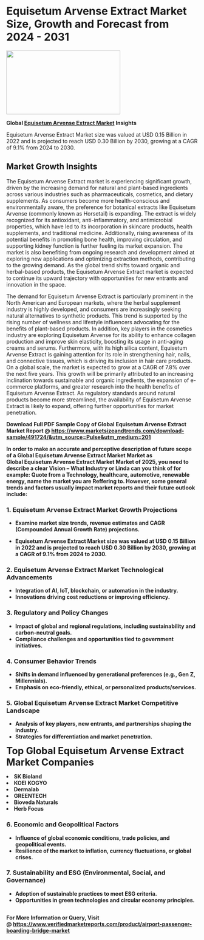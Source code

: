 <H1>Equisetum Arvense Extract Market Size, Growth and Forecast from 2024 - 2031</H1><img class="aligncenter size-medium wp-image-584254" src="https://thirdeyenews.in/wp-content/uploads/2024/09/Global-Market-Research-300x168.jpeg" alt="" width="300" height="168" /><p><strong>Global&nbsp;<a href="https://www.marketsizeandtrends.com/download-sample/491724/&amp;utm_source=Pulse&amp;utm_medium=201">Equisetum Arvense Extract Market</a> Insights</strong></p><p>Equisetum Arvense Extract Market size was valued at USD 0.15 Billion in 2022 and is projected to reach USD 0.30 Billion by 2030, growing at a CAGR of 9.1% from 2024 to 2030.</p><p><h2>Market Growth Insights</h2> <p>The Equisetum Arvense Extract market is experiencing significant growth, driven by the increasing demand for natural and plant-based ingredients across various industries such as pharmaceuticals, cosmetics, and dietary supplements. As consumers become more health-conscious and environmentally aware, the preference for botanical extracts like Equisetum Arvense (commonly known as Horsetail) is expanding. The extract is widely recognized for its antioxidant, anti-inflammatory, and antimicrobial properties, which have led to its incorporation in skincare products, health supplements, and traditional medicine. Additionally, rising awareness of its potential benefits in promoting bone health, improving circulation, and supporting kidney function is further fueling its market expansion. The market is also benefiting from ongoing research and development aimed at exploring new applications and optimizing extraction methods, contributing to the growing demand. As the global trend shifts toward organic and herbal-based products, the Equisetum Arvense Extract market is expected to continue its upward trajectory with opportunities for new entrants and innovation in the space.</p> <p><strong></strong></p> <p>The demand for Equisetum Arvense Extract is particularly prominent in the North American and European markets, where the herbal supplement industry is highly developed, and consumers are increasingly seeking natural alternatives to synthetic products. This trend is supported by the rising number of wellness and lifestyle influencers advocating for the benefits of plant-based products. In addition, key players in the cosmetics industry are exploring Equisetum Arvense for its ability to enhance collagen production and improve skin elasticity, boosting its usage in anti-aging creams and serums. Furthermore, with its high silica content, Equisetum Arvense Extract is gaining attention for its role in strengthening hair, nails, and connective tissues, which is driving its inclusion in hair care products. On a global scale, the market is expected to grow at a CAGR of 7.8% over the next five years. This growth will be primarily attributed to an increasing inclination towards sustainable and organic ingredients, the expansion of e-commerce platforms, and greater research into the health benefits of Equisetum Arvense Extract. As regulatory standards around natural products become more streamlined, the availability of Equisetum Arvense Extract is likely to expand, offering further opportunities for market penetration. <p><strong></p><p><span class=""><strong>Download Full PDF Sample Copy of Global Equisetum Arvense Extract Market Report</strong> @ <a href="https://www.marketsizeandtrends.com/download-sample/491724/&amp;utm_source=Pulse&amp;utm_medium=201" target="_blank">https://www.marketsizeandtrends.com/download-sample/491724/&amp;utm_source=Pulse&amp;utm_medium=201</a></span></p><p>In order to make an accurate and perceptive description of future scope of a Global&nbsp;Equisetum Arvense Extract Market Market as Global&nbsp;Equisetum Arvense Extract Market Market of 2025, you need to describe a clear Vision &ndash; What Industry or Linda can you think of for example: Quote from a Technology, healthcare, automotive, renewable energy, name the market you are Reffering to. However, some general trends and factors usually impact market reports and their future outlook include:</p><h3>1.&nbsp;<strong>Equisetum Arvense Extract Market Growth Projections</strong></h3><ul><li>Examine market size trends, revenue estimates and CAGR (Compounded Annual Growth Rate) projections.</li><li><p>Equisetum Arvense Extract Market size was valued at USD 0.15 Billion in 2022 and is projected to reach USD 0.30 Billion by 2030, growing at a CAGR of 9.1% from 2024 to 2030.</p></li></ul><h3>2.&nbsp;<strong>Equisetum Arvense Extract Market Technological Advancements</strong></h3><ul><li>Integration of AI, IoT, blockchain, or automation in the industry.</li><li>Innovations driving cost reductions or improving efficiency.</li></ul><h3>3.&nbsp;<strong>Regulatory and Policy Changes</strong></h3><ul><li>Impact of global and regional regulations, including sustainability and carbon-neutral goals.</li><li>Compliance challenges and opportunities tied to government initiatives.</li></ul><h3>4.&nbsp;<strong>Consumer Behavior Trends</strong></h3><ul><li>Shifts in demand influenced by generational preferences (e.g., Gen Z, Millennials).</li><li>Emphasis on eco-friendly, ethical, or personalized products/services.</li></ul><h3>5.&nbsp;<strong>Global Equisetum Arvense Extract Market Competitive Landscape</strong></h3><ul><li>Analysis of key players, new entrants, and partnerships shaping the industry.</li><li>Strategies for differentiation and market penetration.</li></ul><p data-pm-slice="1 1 []"><span style="color: inherit; font-family: inherit; font-size: 25px;">Top Global Equisetum Arvense Extract Market Companies</span></p><div class="" data-test-id=""><p><li>SK Bioland</li><li> KOEI KOGYO</li><li> Dermalab</li><li> GREENTECH</li><li> Bioveda Naturals</li><li> Herb Focus</li></p></div><h3>6.&nbsp;<strong>Economic and Geopolitical Factors</strong></h3><ul><li>Influence of global economic conditions, trade policies, and geopolitical events.</li><li>Resilience of the market to inflation, currency fluctuations, or global crises.</li></ul><h3>7.&nbsp;<strong>Sustainability and ESG (Environmental, Social, and Governance)</strong></h3><ul><li>Adoption of sustainable practices to meet ESG criteria.</li><li>Opportunities in green technologies and circular economy principles.</li></ul><h2><strong style="font-size: 14px;">For More Information or Query, Visit @&nbsp;</strong><a style="background-color: #ffffff; font-size: 14px;" href="https://www.marketsizeandtrends.com/report/equisetum-arvense-extract-market/" target="_blank">https://www.verifiedmarketreports.com/product/airport-passenger-boarding-bridge-market</a></h2>

